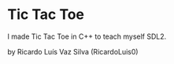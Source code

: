 # Tic Tac Toe
I made Tic Tac Toe in C++ to teach myself SDL2.

by Ricardo Luís Vaz Silva (RicardoLuis0)
